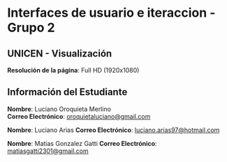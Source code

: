 # Interfaces de usuario e iteraccion - Grupo 2 

## UNICEN - Visualización

**Resolución de la página**: Full HD (1920x1080)

## Información del Estudiante

**Nombre**: Luciano Oroquieta Merlino  
**Correo Electrónico**: oroquietaluciano@gmail.com

**Nombre**: Luciano Arias 
**Correo Electrónico**: luciano.arias97@hotmail.com

**Nombre**: Matias Gonzalez Gatti
**Correo Electrónico**: matiasgatti2301@gmail.com




